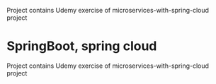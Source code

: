 Project contains Udemy exercise of  microservices-with-spring-cloud project

# SpringBoot, spring cloud
Project contains Udemy exercise of  microservices-with-spring-cloud project
